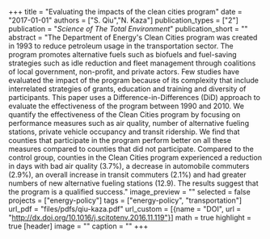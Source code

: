 +++
title = "Evaluating the impacts of the clean cities program"
date = "2017-01-01"
authors = ["S. Qiu","N. Kaza"]
publication_types = ["2"]
publication = "_Science of The Total Environment_"
publication_short = ""
abstract = "The Department of Energy's Clean Cities program was created in 1993 to reduce petroleum usage in the transportation sector. The program promotes alternative fuels such as biofuels and fuel-saving strategies such as idle reduction and fleet management through coalitions of local government, non-profit, and private actors. Few studies have evaluated the impact of the program because of its complexity that include interrelated strategies of grants, education and training and diversity of participants. This paper uses a Difference-in-Differences (DiD) approach to evaluate the effectiveness of the program between 1990 and 2010. We quantify the effectiveness of the Clean Cities program by focusing on performance measures such as air quality, number of alternative fueling stations, private vehicle occupancy and transit ridership. We find that counties that participate in the program perform better on all these measures compared to counties that did not participate. Compared to the control group, counties in the Clean Cities program experienced a reduction in days with bad air quality (3.7%), a decrease in automobile commuters (2.9%), an overall increase in transit commuters (2.1%) and had greater numbers of new alternative fueling stations (12.9). The results suggest that the program is a qualified success."
image_preview = ""
selected = false
projects = ["energy-policy"]
tags = ["energy-policy", "transportation"]
url_pdf = "files/pdfs/qiu-kaza.pdf"
url_custom = [{name = "DOI", url = "http://dx.doi.org/10.1016/j.scitotenv.2016.11.119"}]
math = true
highlight = true
[header]
image = ""
caption = ""
+++

